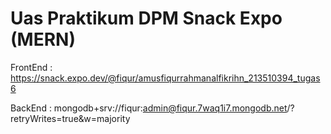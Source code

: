 # Uas Praktikum DPM Snack Expo (MERN)

FrontEnd :
https://snack.expo.dev/@fiqur/amusfiqurrahmanalfikrihn_213510394_tugas6

BackEnd :
mongodb+srv://fiqur:admin@fiqur.7waq1i7.mongodb.net/?retryWrites=true&w=majority 
